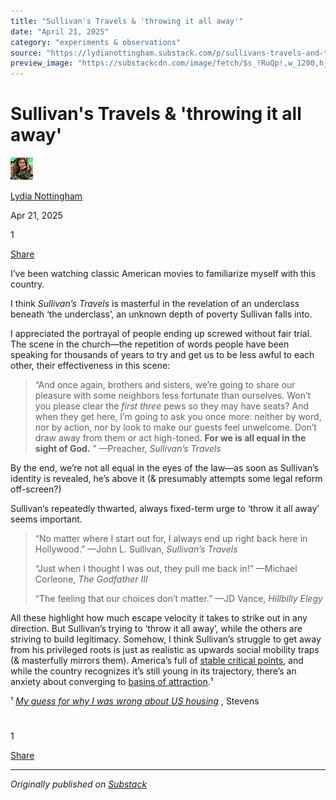 ```yaml
---
title: "Sullivan's Travels & 'throwing it all away'"
date: "April 21, 2025"
category: "experiments & observations"
source: "https://lydianottingham.substack.com/p/sullivans-travels-and-throwing-it"
preview_image: "https://substackcdn.com/image/fetch/$s_!RuQp!,w_1200,h_600,c_fill,f_jpg,q_auto:good,fl_progressive:steep,g_auto/https%3A%2F%2Fsubstack-post-media.s3.amazonaws.com%2Fpublic%2Fimages%2F392184a1-bb6d-4780-b537-87bbd2b52d47_210x300.jpeg"
---
```


# Sullivan's Travels & 'throwing it all away'

[![Lydia Nottingham's avatar](images/sullivans-travels--throwing-it-all-away_img_01.jpeg)](https://substack.com/@lydianottingham)

[Lydia Nottingham](https://substack.com/@lydianottingham)

Apr 21, 2025

1

[](https://lydianottingham.substack.com/p/sullivans-travels-and-throwing-it/comments)

[Share](javascript:void\(0\))

I’ve been watching classic American movies to familiarize myself with this country.

I think _Sullivan’s Travels_ is masterful in the revelation of an underclass beneath ‘the underclass’, an unknown depth of poverty Sullivan falls into.

I appreciated the portrayal of people ending up screwed without fair trial. The scene in the church—the repetition of words people have been speaking for thousands of years to try and get us to be less awful to each other, their effectiveness in this scene:

> “And once again, brothers and sisters, we’re going to share our pleasure with some neighbors less fortunate than ourselves. Won’t you please clear the _first three_ pews so they may have seats? And when they get here, I’m going to ask you once more: neither by word, nor by action, nor by look to make our guests feel unwelcome. Don’t draw away from them or act high-toned. **For we is all equal in the sight of God.** ” —Preacher, _Sullivan’s Travels_

By the end, we’re not all equal in the eyes of the law—as soon as Sullivan’s identity is revealed, he’s above it (& presumably attempts some legal reform off-screen?)

Sullivan’s repeatedly thwarted, always fixed-term urge to ‘throw it all away’ seems important. 

> “No matter where I start out for, I always end up right back here in Hollywood.” —John L. Sullivan, _Sullivan’s Travels_
> 
> “Just when I thought I was out, they pull me back in!” —Michael Corleone, _The Godfather III_
> 
> “The feeling that our choices don’t matter.” —JD Vance, _Hillbilly Elegy_

All these highlight how much escape velocity it takes to strike out in any direction. But Sullivan’s trying to ‘throw it all away’, while the others are striving to build legitimacy. Somehow, I think Sullivan’s struggle to get away from his privileged roots is just as realistic as upwards social mobility traps (& masterfully mirrors them). America’s full of [stable critical points](https://www.larserikpersson.se/webcourse/ix-introduction-to-the-theory-of-dynamical-systems-chaos-stability-and-bifurcations/7-classification-of-critical-points/), and while the country recognizes it’s still young in its trajectory, there’s an anxiety about converging to [basins of attraction](https://en.wikipedia.org/wiki/Attractor#Basins_of_attraction).¹

¹ _[My guess for why I was wrong about US housing](https://www.lesswrong.com/posts/mYEcfGCDy74NMi7QQ/my-guess-for-why-i-was-wrong-about-us-housing)_ , Stevens 

# 

1

[](https://lydianottingham.substack.com/p/sullivans-travels-and-throwing-it/comments)

[Share](javascript:void\(0\))

---

*Originally published on [Substack](https://lydianottingham.substack.com/p/sullivans-travels-and-throwing-it)*